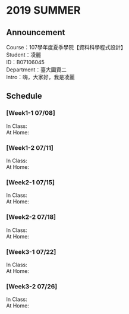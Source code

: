 # 2019 SUMMER 
## Announcement
Course：107學年度夏季學院【資料科學程式設計】<br />
Student：凌麗<br /> 
ID：B07106045<br />
Department：臺大圖資二<br />
Intro：嗨，大家好，我是凌麗
## Schedule
### [Week1-1 07/08]
In Class:<br />
At Home:<br />
### [Week1-2 07/11]
In Class:<br />
At Home:<br />
### [Week2-1 07/15]
In Class:<br />
At Home:<br />
### [Week2-2 07/18]
In Class:<br />
At Home:<br />
### [Week3-1 07/22]
In Class:<br />
At Home:<br />
### [Week3-2 07/26]
In Class:<br />
At Home:<br />